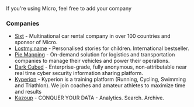 If you're using Micro, feel free to add your company

### Companies

- [Sixt](https://www.sixt.com) - Multinational car rental company in over 100 countries and sponsor of Micro.
- [Lostmy.name](https://www.lostmy.name) - Personalised stories for children. International bestseller.
- [Pie Mapping](https://www.piemapping.com) - On-demand solution for logistics and transportation companies to manage their vehicles and power their operations.
- [Dark Cubed](http://darkcubed.com) - Enterprise-grade, fully anonymous, non-attributable near real time cyber security information sharing platform.
- [Kyperion](https://kyperion.com) - Kyperion is a training platform (Running, Cycling, Swimming and Triathlon). We join coaches and amateur athletes to maximize time and results
- [Kazoup](http://www.kazoup.com) - CONQUER YOUR DATA - Analytics. Search. Archive.
